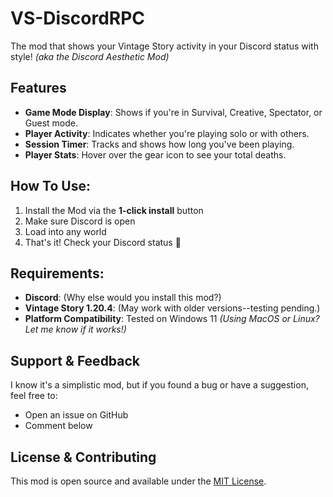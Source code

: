 # VS-DiscordRPC
The mod that shows your Vintage Story activity in your Discord status with style! *(aka the Discord Aesthetic Mod)*

## Features
* **Game Mode Display**: Shows if you're in Survival, Creative, Spectator, or Guest mode.
* **Player Activity**: Indicates whether you're playing solo or with others.
* **Session Timer**: Tracks and shows how long you've been playing.
* **Player Stats**: Hover over the gear icon to see your total deaths.

## How To Use:
1. Install the Mod via the **1-click install** button
2. Make sure Discord is open
3. Load into any world
4. That's it! Check your Discord status 🐧

## Requirements:
* **Discord**: (Why else would you install this mod?)
* **Vintage Story 1.20.4**: (May work with older versions--testing pending.)
* **Platform Compatibility**: Tested on Windows 11 *(Using MacOS or Linux? Let me know if it works!)*

## Support & Feedback
I know it's a simplistic mod, but if you found a bug or have a suggestion, feel free to:
* Open an issue on GitHub
* Comment below

## License & Contributing
This mod is open source and available under the [MIT License](LICENSE).
